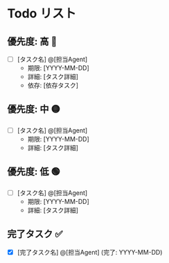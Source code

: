 # Todo リスト

## 優先度: 高 🔴
- [ ] [タスク名] @[担当Agent]
  - 期限: [YYYY-MM-DD]
  - 詳細: [タスク詳細]
  - 依存: [依存タスク]

## 優先度: 中 🟡
- [ ] [タスク名] @[担当Agent]
  - 期限: [YYYY-MM-DD]
  - 詳細: [タスク詳細]

## 優先度: 低 🟢
- [ ] [タスク名] @[担当Agent]
  - 期限: [YYYY-MM-DD]
  - 詳細: [タスク詳細]

## 完了タスク ✅
- [x] [完了タスク名] @[担当Agent] (完了: YYYY-MM-DD)